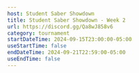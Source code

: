 ```yaml
---
host: Student Saber Showdown
title: Student Saber Showdown - Week 2
url: https://discord.gg/Qa8wJ858v6
category: tournament
startDateTime: 2024-09-15T23:00:00-05:00
useStartTime: false
endDateTime: 2024-09-21T22:59:00-05:00
useEndTime: false
---
```

